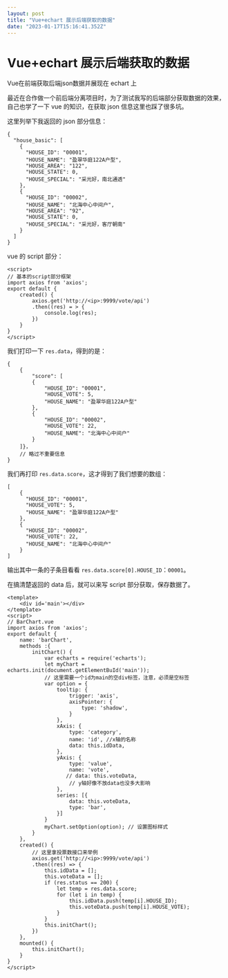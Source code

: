```yaml
---
layout: post
title: "Vue+echart 展示后端获取的数据"
date: "2023-01-17T15:16:41.352Z"
---
```

Vue+echart 展示后端获取的数据
====================

Vue在前端获取后端json数据并展现在 echart 上

最近在合作做一个前后端分离项目时，为了测试我写的后端部分获取数据的效果，自己也学了一下 vue 的知识，在获取 json 信息这里也踩了很多坑。

这里列举下我返回的 json 部分信息：

    {
      "house_basic": [
        {
          "HOUSE_ID": "00001",
          "HOUSE_NAME": "盈翠华庭122A户型",
          "HOUSE_AREA": "122",
          "HOUSE_STATE": 0,
          "HOUSE_SPECIAL": "采光好，南北通透"
        },
        {
          "HOUSE_ID": "00002",
          "HOUSE_NAME": "北海中心中间户",
          "HOUSE_AREA": "92",
          "HOUSE_STATE": 0,
          "HOUSE_SPECIAL": "采光好，客厅朝南"
        }
      ]
    }
    

vue 的 script 部分：

    <script>
    // 基本的script部分框架
    import axios from 'axios';
    export default {
        created() {
            axios.get('http://<ip>:9999/vote/api')
            .then((res) = > {
                console.log(res);
            })
        }
    }
    </script>    
    

我们打印一下 `res.data`，得到的是：

    {
        {
            "score": [
            {
                "HOUSE_ID": "00001",
                "HOUSE_VOTE": 5,
                "HOUSE_NAME": "盈翠华庭122A户型"
            },
            {
                "HOUSE_ID": "00002",
                "HOUSE_VOTE": 22,
                "HOUSE_NAME": "北海中心中间户"
            }
        ]}，
    	// 略过不重要信息
    }
    

我们再打印 `res.data.score`，这才得到了我们想要的数组：

    [
        {
          "HOUSE_ID": "00001",
          "HOUSE_VOTE": 5,
          "HOUSE_NAME": "盈翠华庭122A户型"
        },
        {
          "HOUSE_ID": "00002",
          "HOUSE_VOTE": 22,
          "HOUSE_NAME": "北海中心中间户"
        }
    ]
    

输出其中一条的子条目看看 `res.data.score[0].HOUSE_ID`：`00001`。

在搞清楚返回的 data 后，就可以来写 script 部分获取，保存数据了。

    <template>
        <div id='main'></div>
    </template>
    <script>
    // BarChart.vue
    import axios from 'axios';
    export default {
        name: 'barChart',
        methods :{
            initChart() {
                var echarts = require('echarts');
                let myChart = echarts.init(document.getElementBuId('main'));
                // 这里需要一个id为main的空div标签，注意，必须是空标签
                var option = {
                    tooltip: {
                        trigger: 'axis',
                        axisPointer: {
                            type: 'shadow',
                        }
                    },
                    xAxis: {
                        type: 'category',
                        name: 'id', //x轴的名称
                        data: this.idData,
                    },
                    yAxis: {
                        type: 'value',
                        name: 'vote',
                       // data: this.voteData,
                        // y轴好像不放data也没多大影响
                    },
                    series: [{
                        data: this.voteData,
                        type: 'bar',
                    }]
                }
                myChart.setOption(option); // 设置图标样式
            }
        },
        created() {
            // 这里拿投票数接口来举例
            axios.get('http://<ip>:9999/vote/api')
            .then((res) => {
                this.idData = [];
                this.voteData = [];
                if (res.status == 200) {
                    let temp = res.data.score;
                    for (let i in temp) {
                        this.idData.push(temp[i].HOUSE_ID);
                        this.voteData.push(temp[i].HOUSE_VOTE);                    
                    }
                }
                this.initChart();
            })
        },
        mounted() {
            this.initChart();
        }
    }
    </script>